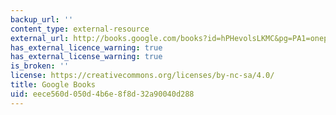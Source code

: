 ```yaml
---
backup_url: ''
content_type: external-resource
external_url: http://books.google.com/books?id=hPHevolsLKMC&pg=PA1=onepage
has_external_licence_warning: true
has_external_license_warning: true
is_broken: ''
license: https://creativecommons.org/licenses/by-nc-sa/4.0/
title: Google Books
uid: eece560d-050d-4b6e-8f8d-32a90040d288
---
```

